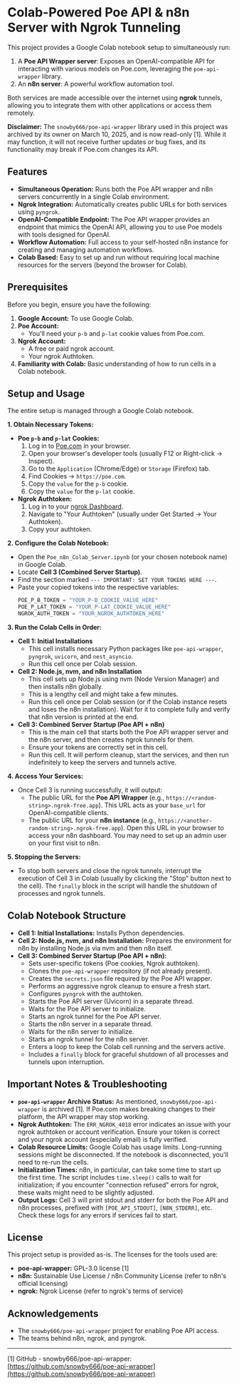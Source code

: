 # Colab-Powered Poe API & n8n Server with Ngrok Tunneling

This project provides a Google Colab notebook setup to simultaneously run:
1.  A **Poe API Wrapper server**: Exposes an OpenAI-compatible API for interacting with various models on Poe.com, leveraging the `poe-api-wrapper` library.
2.  An **n8n server**: A powerful workflow automation tool.

Both services are made accessible over the internet using **ngrok** tunnels, allowing you to integrate them with other applications or access them remotely.

**Disclaimer:** The `snowby666/poe-api-wrapper` library used in this project was archived by its owner on March 10, 2025, and is now read-only [1]. While it may function, it will not receive further updates or bug fixes, and its functionality may break if Poe.com changes its API.

## Features

*   **Simultaneous Operation:** Runs both the Poe API wrapper and n8n servers concurrently in a single Colab environment.
*   **Ngrok Integration:** Automatically creates public URLs for both services using `pyngrok`.
*   **OpenAI-Compatible Endpoint:** The Poe API wrapper provides an endpoint that mimics the OpenAI API, allowing you to use Poe models with tools designed for OpenAI.
*   **Workflow Automation:** Full access to your self-hosted n8n instance for creating and managing automation workflows.
*   **Colab Based:** Easy to set up and run without requiring local machine resources for the servers (beyond the browser for Colab).

## Prerequisites

Before you begin, ensure you have the following:

1.  **Google Account:** To use Google Colab.
2.  **Poe Account:**
    *   You'll need your `p-b` and `p-lat` cookie values from Poe.com.
3.  **Ngrok Account:**
    *   A free or paid ngrok account.
    *   Your ngrok Authtoken.
4.  **Familiarity with Colab:** Basic understanding of how to run cells in a Colab notebook.

## Setup and Usage

The entire setup is managed through a Google Colab notebook.

**1. Obtain Necessary Tokens:**

*   **Poe `p-b` and `p-lat` Cookies:**
    1.  Log in to [Poe.com](https://poe.com/) in your browser.
    2.  Open your browser's developer tools (usually F12 or Right-click -> Inspect).
    3.  Go to the `Application` (Chrome/Edge) or `Storage` (Firefox) tab.
    4.  Find Cookies -> `https://poe.com`.
    5.  Copy the `value` for the `p-b` cookie.
    6.  Copy the `value` for the `p-lat` cookie.
*   **Ngrok Authtoken:**
    1.  Log in to your [ngrok Dashboard](https://dashboard.ngrok.com/).
    2.  Navigate to "Your Authtoken" (usually under Get Started -> Your Authtoken).
    3.  Copy your authtoken.

**2. Configure the Colab Notebook:**

*   Open the `Poe_n8n_Colab_Server.ipynb` (or your chosen notebook name) in Google Colab.
*   Locate **Cell 3 (Combined Server Startup)**.
*   Find the section marked `--- IMPORTANT: SET YOUR TOKENS HERE ---`.
*   Paste your copied tokens into the respective variables:
    ```python
    POE_P_B_TOKEN = "YOUR_P-B_COOKIE_VALUE_HERE"
    POE_P_LAT_TOKEN = "YOUR_P-LAT_COOKIE_VALUE_HERE"
    NGROK_AUTH_TOKEN = "YOUR_NGROK_AUTHTOKEN_HERE"
    ```

**3. Run the Colab Cells in Order:**

*   **Cell 1: Initial Installations**
    *   This cell installs necessary Python packages like `poe-api-wrapper`, `pyngrok`, `uvicorn`, and `nest_asyncio`.
    *   Run this cell once per Colab session.
*   **Cell 2: Node.js, nvm, and n8n Installation**
    *   This cell sets up Node.js using nvm (Node Version Manager) and then installs n8n globally.
    *   This is a lengthy cell and might take a few minutes.
    *   Run this cell once per Colab session (or if the Colab instance resets and loses the n8n installation). Wait for it to complete fully and verify that n8n version is printed at the end.
*   **Cell 3: Combined Server Startup (Poe API + n8n)**
    *   This is the main cell that starts both the Poe API wrapper server and the n8n server, and then creates ngrok tunnels for them.
    *   Ensure your tokens are correctly set in this cell.
    *   Run this cell. It will perform cleanup, start the services, and then run indefinitely to keep the servers and tunnels active.

**4. Access Your Services:**

*   Once Cell 3 is running successfully, it will output:
    *   The public URL for the **Poe API Wrapper** (e.g., `https://<random-string>.ngrok-free.app`). This URL acts as your `base_url` for OpenAI-compatible clients.
    *   The public URL for your **n8n instance** (e.g., `https://<another-random-string>.ngrok-free.app`). Open this URL in your browser to access your n8n dashboard. You may need to set up an admin user on your first visit to n8n.

**5. Stopping the Servers:**

*   To stop both servers and close the ngrok tunnels, interrupt the execution of Cell 3 in Colab (usually by clicking the "Stop" button next to the cell). The `finally` block in the script will handle the shutdown of processes and ngrok tunnels.

## Colab Notebook Structure

*   **Cell 1: Initial Installations:** Installs Python dependencies.
*   **Cell 2: Node.js, nvm, and n8n Installation:** Prepares the environment for n8n by installing Node.js via nvm and then n8n itself.
*   **Cell 3: Combined Server Startup (Poe API + n8n):**
    *   Sets user-specific tokens (Poe cookies, Ngrok authtoken).
    *   Clones the `poe-api-wrapper` repository (if not already present).
    *   Creates the `secrets.json` file required by the Poe API wrapper.
    *   Performs an aggressive ngrok cleanup to ensure a fresh start.
    *   Configures `pyngrok` with the authtoken.
    *   Starts the Poe API server (Uvicorn) in a separate thread.
    *   Waits for the Poe API server to initialize.
    *   Starts an ngrok tunnel for the Poe API server.
    *   Starts the n8n server in a separate thread.
    *   Waits for the n8n server to initialize.
    *   Starts an ngrok tunnel for the n8n server.
    *   Enters a loop to keep the Colab cell running and the servers active.
    *   Includes a `finally` block for graceful shutdown of all processes and tunnels upon interruption.

## Important Notes & Troubleshooting

*   **`poe-api-wrapper` Archive Status:** As mentioned, `snowby666/poe-api-wrapper` is archived [1]. If Poe.com makes breaking changes to their platform, the API wrapper may stop working.
*   **Ngrok Authtoken:** The `ERR_NGROK_4018` error indicates an issue with your ngrok authtoken or account verification. Ensure your token is correct and your ngrok account (especially email) is fully verified.
*   **Colab Resource Limits:** Google Colab has usage limits. Long-running sessions might be disconnected. If the notebook is disconnected, you'll need to re-run the cells.
*   **Initialization Times:** n8n, in particular, can take some time to start up the first time. The script includes `time.sleep()` calls to wait for initialization; if you encounter "connection refused" errors for ngrok, these waits might need to be slightly adjusted.
*   **Output Logs:** Cell 3 will print stdout and stderr for both the Poe API and n8n processes, prefixed with `[POE_API_STDOUT]`, `[N8N_STDERR]`, etc. Check these logs for any errors if services fail to start.

## License

This project setup is provided as-is. The licenses for the tools used are:
*   **poe-api-wrapper:** GPL-3.0 license [1]
*   **n8n:** Sustainable Use License / n8n Community License (refer to n8n's official licensing)
*   **ngrok:** Ngrok License (refer to ngrok's terms of service)

## Acknowledgements

*   The `snowby666/poe-api-wrapper` project for enabling Poe API access.
*   The teams behind n8n, ngrok, and pyngrok.

---
[1] GitHub - snowby666/poe-api-wrapper: [https://github.com/snowby666/poe-api-wrapper](https://github.com/snowby666/poe-api-wrapper)
